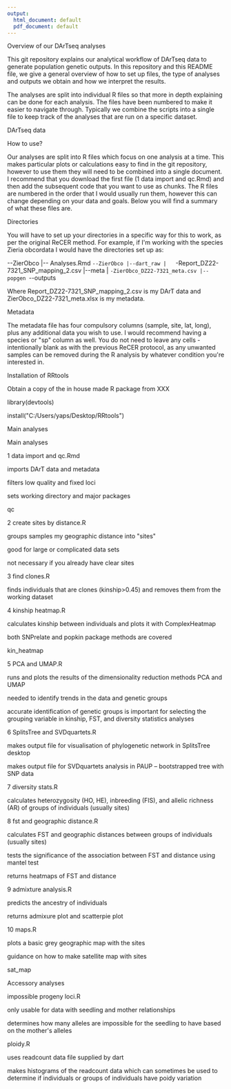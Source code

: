 ```yaml
---
output:
  html_document: default
  pdf_document: default
---
```


Overview of our DArTseq analyses

This git repository explains our analytical workflow of DArTseq data to generate population genetic outputs. In this repository and this README file, we give a general overview of how to set up files, the type of analyses and outputs we obtain and how we interpret the results.

The analyses are split into individual R files so that more in depth explaining can be done for each analysis. The files have been numbered to make it easier to navigate through. Typically we combine the scripts into a single file to keep track of the analyses that are run on a specific dataset.

DArTseq data

How to use?

Our analyses are split into R files which focus on one analysis at a time. This makes particular plots or calculations easy to find in the git repository, however to use them they will need to be combined into a single document. I recommend that you download the first file (1 data import and qc.Rmd) and then add the subsequent code that you want to use as chunks. The R files are numbered in the order that I would usually run them, however this can change depending on your data and goals. Below you will find a summary of what these files are.

Directories

You will have to set up your directories in a specific way for this to work, as per the original ReCER method. For example, if I'm working with the species Zieria obcordata I would have the directories set up as:

--ZierObco
  |-- Analyses.Rmd
  `--ZierObco
    |--dart_raw
    |   `-Report_DZ22-7321_SNP_mapping_2.csv
    |--meta
    |   `-ZierObco_DZ22-7321_meta.csv
    |--popgen
    `--outputs

Where Report_DZ22-7321_SNP_mapping_2.csv is my DArT data and ZierObco_DZ22-7321_meta.xlsx is my metadata.

Metadata

The metadata file has four compulsory columns (sample, site, lat, long), plus any additional data you wish to use. I would recommend having a species or "sp" column as well. You do not need to leave any cells -intentionally blank as with the previous ReCER protocol, as any unwanted samples can be removed during the R analysis by whatever condition you're interested in.

Installation of RRtools

Obtain a copy of the in house made R package from XXX

library(devtools)

install("C:/Users/yaps/Desktop/RRtools")






Main analyses

Main analyses

1 data import and qc.Rmd

imports DArT data and metadata

filters low quality and fixed loci

sets working directory and major packages

qc

2 create sites by distance.R

groups samples my geographic distance into "sites"

good for large or complicated data sets

not necessary if you already have clear sites

3 find clones.R

finds individuals that are clones (kinship>0.45) and removes them from the working dataset

4 kinship heatmap.R

calculates kinship between individuals and plots it with ComplexHeatmap

both SNPrelate and popkin package methods are covered

kin_heatmap

5 PCA and UMAP.R

runs and plots the results of the dimensionality reduction methods PCA and UMAP

needed to identify trends in the data and genetic groups

accurate identification of genetic groups is important for selecting the grouping variable in kinship, FST, and diversity statistics analyses

6 SplitsTree and SVDquartets.R

makes output file for visualisation of phylogenetic network in SplitsTree desktop

makes output file for SVDquartets analysis in PAUP – bootstrapped tree with SNP data

7 diversity stats.R

calculates heterozygosity (HO, HE), inbreeding (FIS), and allelic richness (AR) of groups of individuals (usually sites)

8 fst and geographic distance.R

calculates FST and geographic distances between groups of individuals (usually sites)

tests the significance of the association between FST and distance using mantel test

returns heatmaps of FST and distance  

9 admixture analysis.R

predicts the ancestry of individuals

returns admixure plot and scatterpie plot 

10 maps.R

plots a basic grey geographic map with the sites

guidance on how to make satellite map with sites

sat_map

Accessory analyses

impossible progeny loci.R

only usable for data with seedling and mother relationships

determines how many alleles are impossible for the seedling to have based on the mother's alleles

ploidy.R

uses readcount data file supplied by dart

makes histograms of the readcount data which can sometimes be used to determine if individuals or groups of individuals have poidy variation

